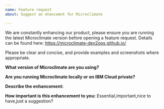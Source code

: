 ```yaml
---
name: Feature request
about: Suggest an ehancemnt for Microclimate

---
```


We are constantly enhancing our product, please ensure you are running the latest Microclimate version before opening a feature request. Details can be found here: https://microclimate-dev2ops.github.io/ 

Please be clear and concise, and provide examples and screenshots where appropriate.

**What version of Microclimate are you using?**

**Are you running Microclimate locally or on IBM Cloud private?**

**Describe the enhancement:**

**How important is this enhancement to you:**
Essential,important,nice to have,just a suggestion?

